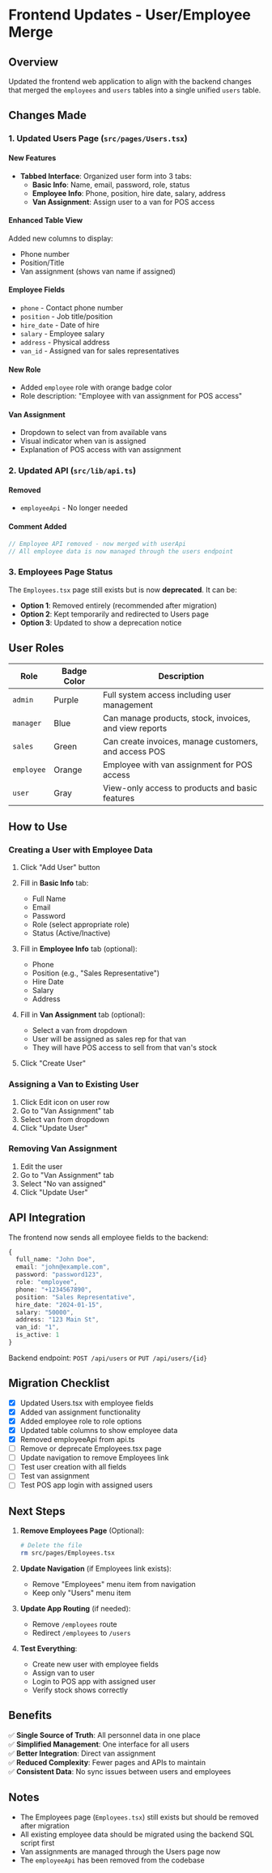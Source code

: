 # Frontend Updates - User/Employee Merge

## Overview
Updated the frontend web application to align with the backend changes that merged the `employees` and `users` tables into a single unified `users` table.

## Changes Made

### 1. Updated Users Page (`src/pages/Users.tsx`)

#### **New Features**
- **Tabbed Interface**: Organized user form into 3 tabs:
  - **Basic Info**: Name, email, password, role, status
  - **Employee Info**: Phone, position, hire date, salary, address
  - **Van Assignment**: Assign user to a van for POS access

#### **Enhanced Table View**
Added new columns to display:
- Phone number
- Position/Title
- Van assignment (shows van name if assigned)

#### **Employee Fields**
- `phone` - Contact phone number
- `position` - Job title/position
- `hire_date` - Date of hire
- `salary` - Employee salary
- `address` - Physical address
- `van_id` - Assigned van for sales representatives

#### **New Role**
- Added `employee` role with orange badge color
- Role description: "Employee with van assignment for POS access"

#### **Van Assignment**
- Dropdown to select van from available vans
- Visual indicator when van is assigned
- Explanation of POS access with van assignment

### 2. Updated API (`src/lib/api.ts`)

#### **Removed**
- `employeeApi` - No longer needed

#### **Comment Added**
```typescript
// Employee API removed - now merged with userApi
// All employee data is now managed through the users endpoint
```

### 3. Employees Page Status

The `Employees.tsx` page still exists but is now **deprecated**. It can be:
- **Option 1**: Removed entirely (recommended after migration)
- **Option 2**: Kept temporarily and redirected to Users page
- **Option 3**: Updated to show a deprecation notice

## User Roles

| Role | Badge Color | Description |
|------|-------------|-------------|
| `admin` | Purple | Full system access including user management |
| `manager` | Blue | Can manage products, stock, invoices, and view reports |
| `sales` | Green | Can create invoices, manage customers, and access POS |
| `employee` | Orange | Employee with van assignment for POS access |
| `user` | Gray | View-only access to products and basic features |

## How to Use

### Creating a User with Employee Data

1. Click "Add User" button
2. Fill in **Basic Info** tab:
   - Full Name
   - Email
   - Password
   - Role (select appropriate role)
   - Status (Active/Inactive)

3. Fill in **Employee Info** tab (optional):
   - Phone
   - Position (e.g., "Sales Representative")
   - Hire Date
   - Salary
   - Address

4. Fill in **Van Assignment** tab (optional):
   - Select a van from dropdown
   - User will be assigned as sales rep for that van
   - They will have POS access to sell from that van's stock

5. Click "Create User"

### Assigning a Van to Existing User

1. Click Edit icon on user row
2. Go to "Van Assignment" tab
3. Select van from dropdown
4. Click "Update User"

### Removing Van Assignment

1. Edit the user
2. Go to "Van Assignment" tab
3. Select "No van assigned"
4. Click "Update User"

## API Integration

The frontend now sends all employee fields to the backend:

```typescript
{
  full_name: "John Doe",
  email: "john@example.com",
  password: "password123",
  role: "employee",
  phone: "+1234567890",
  position: "Sales Representative",
  hire_date: "2024-01-15",
  salary: "50000",
  address: "123 Main St",
  van_id: "1",
  is_active: 1
}
```

Backend endpoint: `POST /api/users` or `PUT /api/users/{id}`

## Migration Checklist

- [x] Updated Users.tsx with employee fields
- [x] Added van assignment functionality
- [x] Added employee role to role options
- [x] Updated table columns to show employee data
- [x] Removed employeeApi from api.ts
- [ ] Remove or deprecate Employees.tsx page
- [ ] Update navigation to remove Employees link
- [ ] Test user creation with all fields
- [ ] Test van assignment
- [ ] Test POS app login with assigned users

## Next Steps

1. **Remove Employees Page** (Optional):
   ```bash
   # Delete the file
   rm src/pages/Employees.tsx
   ```

2. **Update Navigation** (if Employees link exists):
   - Remove "Employees" menu item from navigation
   - Keep only "Users" menu item

3. **Update App Routing** (if needed):
   - Remove `/employees` route
   - Redirect `/employees` to `/users`

4. **Test Everything**:
   - Create new user with employee fields
   - Assign van to user
   - Login to POS app with assigned user
   - Verify stock shows correctly

## Benefits

✅ **Single Source of Truth**: All personnel data in one place  
✅ **Simplified Management**: One interface for all users  
✅ **Better Integration**: Direct van assignment  
✅ **Reduced Complexity**: Fewer pages and APIs to maintain  
✅ **Consistent Data**: No sync issues between users and employees  

## Notes

- The Employees page (`Employees.tsx`) still exists but should be removed after migration
- All existing employee data should be migrated using the backend SQL script first
- Van assignments are managed through the Users page now
- The `employeeApi` has been removed from the codebase
